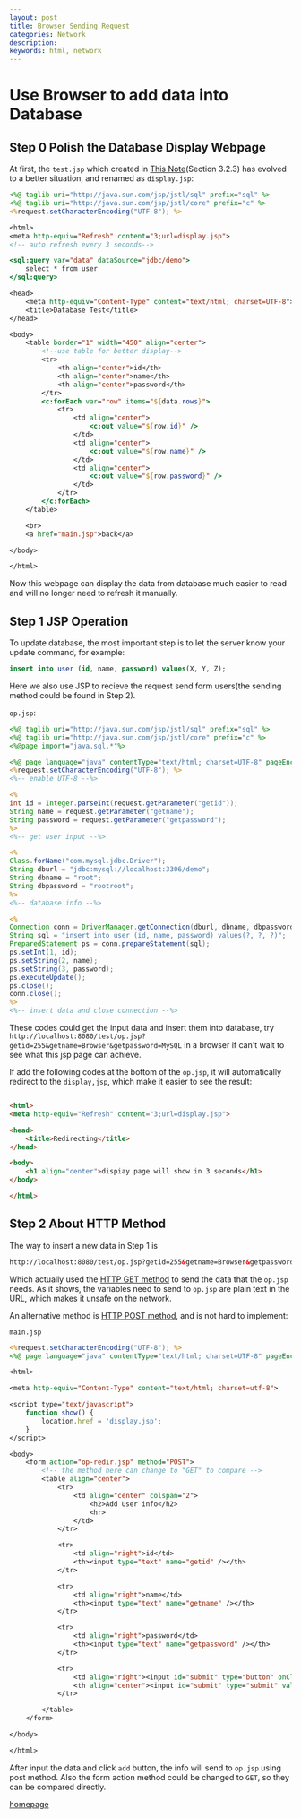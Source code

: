 ```yaml
---
layout: post
title: Browser Sending Request
categories: Network
description: 
keywords: html, network
---
```



# Use Browser to add data into Database

## Step 0 Polish the Database Display Webpage

At first, the  ```test.jsp``` which created in [This Note](/notes/tomcat_and_mysql)(Section 3.2.3)
has evolved to a better situation, and renamed as ```display.jsp```:

```jsp
<%@ taglib uri="http://java.sun.com/jsp/jstl/sql" prefix="sql" %>
<%@ taglib uri="http://java.sun.com/jsp/jstl/core" prefix="c" %>
<%request.setCharacterEncoding("UTF-8"); %>

<html>
<meta http-equiv="Refresh" content="3;url=display.jsp">
<!-- auto refresh every 3 seconds-->

<sql:query var="data" dataSource="jdbc/demo">
    select * from user
</sql:query>

<head>
    <meta http-equiv="Content-Type" content="text/html; charset=UTF-8">
    <title>Database Test</title>
</head>

<body>
    <table border="1" width="450" align="center">
        <!--use table for better display-->
        <tr>
            <th align="center">id</th>
            <th align="center">name</th>
            <th align="center">password</th>
        </tr>
        <c:forEach var="row" items="${data.rows}">
            <tr>
                <td align="center">
                    <c:out value="${row.id}" />
                </td>
                <td align="center">
                    <c:out value="${row.name}" />
                </td>
                <td align="center">
                    <c:out value="${row.password}" />
                </td>
            </tr>
        </c:forEach>
    </table>

    <br>
    <a href="main.jsp">back</a>

</body>

</html>
```

Now this webpage can display the data from database much easier to read and will no longer need to refresh it manually.

## Step 1 JSP Operation

To update database, the most important step is to let the server know your update command, for example:

```sql
insert into user (id, name, password) values(X, Y, Z);
```

Here we also use JSP to recieve the request send form users(the sending method could be found in Step 2).

```op.jsp```:

```jsp
<%@ taglib uri="http://java.sun.com/jsp/jstl/sql" prefix="sql" %>
<%@ taglib uri="http://java.sun.com/jsp/jstl/core" prefix="c" %>
<%@page import="java.sql.*"%>

<%@ page language="java" contentType="text/html; charset=UTF-8" pageEncoding="UTF-8"%>
<%request.setCharacterEncoding("UTF-8"); %>
<%-- enable UTF-8 --%>

<%
int id = Integer.parseInt(request.getParameter("getid"));
String name = request.getParameter("getname");
String password = request.getParameter("getpassword");
%>
<%-- get user input --%>

<%
Class.forName("com.mysql.jdbc.Driver");
String dburl = "jdbc:mysql://localhost:3306/demo";
String dbname = "root";
String dbpassword = "rootroot";
%>
<%-- database info --%>

<%
Connection conn = DriverManager.getConnection(dburl, dbname, dbpassword);
String sql = "insert into user (id, name, password) values(?, ?, ?)";
PreparedStatement ps = conn.prepareStatement(sql);
ps.setInt(1, id);
ps.setString(2, name);
ps.setString(3, password);
ps.executeUpdate();
ps.close();
conn.close();
%>
<%-- insert data and close connection --%>
```

These codes could get the input data and insert them into database, try  
```http://localhost:8080/test/op.jsp?getid=255&getname=Browser&getpassword=MySQL``` in a browser if can't wait to see what this jsp page can achieve.

If add the following codes at the bottom of the ```op.jsp```, it will automatically redirect to the ```display,jsp```, which make it easier to see the result:

```html

<html>
<meta http-equiv="Refresh" content="3;url=display.jsp">

<head>
    <title>Redirecting</title>
</head>

<body>
    <h1 align="center">dispiay page will show in 3 seconds</h1>
</body>

</html>
```

## Step 2 About HTTP Method

The way to insert a new data in Step 1 is

```html
http://localhost:8080/test/op.jsp?getid=255&getname=Browser&getpassword=MySQL
```

Which actually used the [HTTP GET method](https://developer.mozilla.org/en-US/docs/Web/HTTP/Methods/GET) to send the data that the ```op.jsp``` needs. As it shows, the variables need to send to ```op.jsp``` are plain text in the URL, which makes it unsafe on the network.

An alternative method is [HTTP POST method](https://developer.mozilla.org/en-US/docs/Web/HTTP/Methods/POST), and is not hard to implement:  

```main.jsp```

```jsp
<%request.setCharacterEncoding("UTF-8"); %>
<%@ page language="java" contentType="text/html; charset=UTF-8" pageEncoding="UTF-8"%>

<html>

<meta http-equiv="Content-Type" content="text/html; charset=utf-8">

<script type="text/javascript">
    function show() {
        location.href = 'display.jsp';
    }
</script>

<body>
    <form action="op-redir.jsp" method="POST">
        <!-- the method here can change to "GET" to compare -->
        <table align="center">
            <tr>
                <td align="center" colspan="2">
                    <h2>Add User info</h2>
                    <hr>
                </td>
            </tr>

            <tr>
                <td align="right">id</td>
                <th><input type="text" name="getid" /></th>
            </tr>

            <tr>
                <td align="right">name</td>
                <th><input type="text" name="getname" /></th>
            </tr>

            <tr>
                <td align="right">password</td>
                <th><input type="text" name="getpassword" /></th>
            </tr>

            <tr>
                <td align="right"><input id="submit" type="button" onClick="show();" value="show"></td>
                <th align="center"><input id="submit" type="submit" value="add"></th>
            </tr>

        </table>
    </form>

</body>

</html>
```

After input the data and click ```add``` button, the info will send to ```op.jsp``` using post method. Also the form action method could be changed to ```GET```, so they can be compared directly.

[homepage](/)
